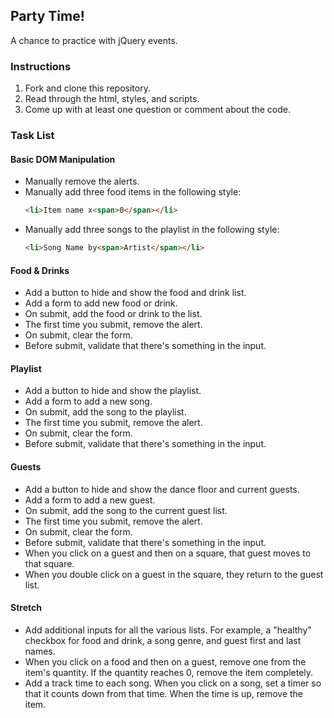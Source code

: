 ## Party Time!

A chance to practice with jQuery events.

### Instructions

1. Fork and clone this repository.
1. Read through the html, styles, and scripts.
1. Come up with at least one question or comment about the code.

### Task List

#### Basic DOM Manipulation
* Manually remove the alerts.
* Manually add three food items in the following style:
  ```html
  <li>Item name x<span>0</span></li>
  ```
* Manually add three songs to the playlist in the following style:
  ```html
  <li>Song Name by<span>Artist</span></li>
  ```

#### Food & Drinks

* Add a button to hide and show the food and drink list.
* Add a form to add new food or drink.
* On submit, add the food or drink to the list.
* The first time you submit, remove the alert.
* On submit, clear the form.
* Before submit, validate that there's something in the input.

#### Playlist

* Add a button to hide and show the playlist.
* Add a form to add a new song.
* On submit, add the song to the playlist.
* The first time you submit, remove the alert.
* On submit, clear the form.
* Before submit, validate that there's something in the input.

#### Guests

* Add a button to hide and show the dance floor and current guests.
* Add a form to add a new guest.
* On submit, add the song to the current guest list.
* The first time you submit, remove the alert.
* On submit, clear the form.
* Before submit, validate that there's something in the input.
* When you click on a guest and then on a square, that guest moves to that square.
* When you double click on a guest in the square, they return to the guest list.

#### Stretch

* Add additional inputs for all the various lists. For example, a "healthy" checkbox for food and drink, a song genre, and guest first and last names.
* When you click on a food and then on a guest, remove one from the item's quantity. If the quantity reaches 0, remove the item completely.
* Add a track time to each song. When you click on a song, set a timer so that it counts down from that time. When the time is up, remove the item.
